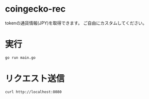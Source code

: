 # coingecko-rec

tokenの通貨情報(JPY)を取得できます。
ご自由にカスタムしてください。

# 実行
```zsh
go run main.go
```

# リクエスト送信
```zsh
curl http://localhost:8080
```
